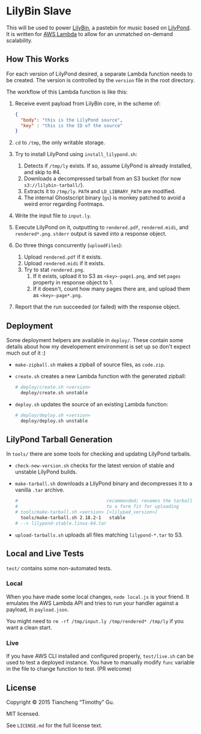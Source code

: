 LilyBin Slave
=============

This will be used to power [LilyBin](http://lilybin.com), a pastebin for music
based on [LilyPond](http://lilypond.org/). It is written for
[AWS Lambda](https://aws.amazon.com/lambda/) to allow for an unmatched
on-demand scalability.

How This Works
--------------

For each version of LilyPond desired, a separate Lambda function needs to be
created. The version is controlled by the `version` file in the root directory.

The workflow of this Lambda function is like this:

1.  Receive event payload from LilyBin core, in the scheme of:

    ```json
    {
      "body": "this is the LilyPond source",
      "key" : "this is the ID of the source"
    }
    ```
2.  `cd` to `/tmp`, the only writable storage.
3.  Try to install LilyPond using `install_lilypond.sh`:

    1.  Detects if `/tmp/ly` exists. If so, assume LilyPond is already
        installed, and skip to #4.
    2.  Downloads a decompressed tarball from an S3 bucket (for now
        `s3://lilybin-tarball/`).
    3.  Extracts it to `/tmp/ly`. `PATH` and `LD_LIBRARY_PATH` are modified.
    4.  The internal Ghostscript binary (`gs`) is monkey patched to avoid a
        weird error regarding Fontmaps.

4.  Write the input file to `input.ly`.
5.  Execute LilyPond on it, outputting to `rendered.pdf`, `rendered.midi`, and
    `rendered*.png`. `stderr` output is saved into a response object.
6.  Do three things concurrently (`uploadFiles`):

    1.  Upload `rendered.pdf` if it exists.
    2.  Upload `rendered.midi` if it exists.
    3.  Try to stat `rendered.png`.
        1.  If it exists, upload it to S3 as `<key>-page1.png`, and set `pages`
            property in response object to 1.
        2.  If it doesn't, count how many pages there are, and upload them as
            `<key>-page*.png`.

7.  Report that the run succeeded (or failed) with the response object.

Deployment
----------

Some deployment helpers are available in `deploy/`. These contain some details
about how my developement environment is set up so don't expect much out of
it :)

- `make-zipball.sh` makes a zipball of source files, as `code.zip`.
- `create.sh` creates a new Lambda function with the generated zipball:
  
  ```sh
  # deploy/create.sh <version>
    deploy/create.sh unstable
  ```

- `deploy.sh` updates the source of an existing Lambda function:
  
  ```sh
  # deploy/deploy.sh <version>
    deploy/deploy.sh unstable
  ```

LilyPond Tarball Generation
---------------------------

In `tools/` there are some tools for checking and updating LilyPond tarballs.

- `check-new-version.sh` checks for the latest version of stable and unstable
  LilyPond builds.
- `make-tarball.sh` downloads a LilyPond binary and decompresses it to a vanilla
  `.tar` archive.

  ```sh
  #                                 recommended; renames the tarball
  #                                 to a form fit for uploading
  # tools/make-tarball.sh <version> [<lilypad_version>]
    tools/make-tarball.sh 2.18.2-1   stable
  # --> lilypond-stable.linux-64.tar
  ```
- `upload-tarballs.sh` uploads all files matching `lilypond-*.tar` to S3.

Local and Live Tests
--------------------

`test/` contains some non-automated tests.

### Local

When you have made some local changes, `node local.js` is your friend. It
emulates the AWS Lambda API and tries to run your handler against a payload, in
`payload.json`.

You might need to `rm -rf /tmp/input.ly /tmp/rendered* /tmp/ly` if you want a
clean start.

### Live

If you have AWS CLI installed and configured properly, `test/live.sh` can be
used to test a deployed instance. You have to manually modify `func` variable
in the file to change function to test. (PR welcome)

License
-------

Copyright © 2015 Tiancheng “Timothy” Gu.

MIT licensed.

See `LICENSE.md` for the full license text.
